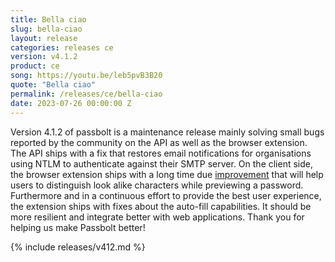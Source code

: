 ```yaml
---
title: Bella ciao
slug: bella-ciao
layout: release
categories: releases ce
version: v4.1.2
product: ce
song: https://youtu.be/leb5pvB3B20
quote: "Bella ciao"
permalink: /releases/ce/bella-ciao
date: 2023-07-26 00:00:00 Z
---
```


Version 4.1.2 of passbolt is a maintenance release mainly solving small bugs reported by the community on the API as well as the browser extension.
The API ships with a fix that restores email notifications for organisations using NTLM to authenticate against their SMTP server.
On the client side, the browser extension ships with a long time due [improvement](https://github.com/passbolt/passbolt_browser_extension/issues/188) that will help users to distinguish look alike characters while previewing a password. Furthermore and in a continuous effort to provide the best user experience, the extension ships with fixes about the auto-fill capabilities. It should be more resilient and integrate better with web applications.
Thank you for helping us make Passbolt better!

{% include releases/v412.md %}